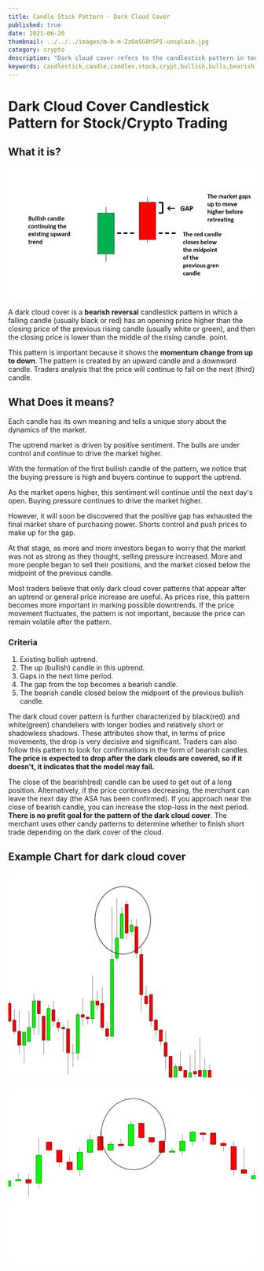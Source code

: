 ```yaml
---
title: Candle Stick Pattern - Dark Cloud Cover
published: true
date: 2021-06-20
thumbnail: ../../../images/m-b-m-ZzOa5G8hSPI-unsplash.jpg
category: crypto
description: "Dark cloud cover refers to the candlestick pattern in technical analysis, which is a bearish reversal signal. It is observed when the down candle opens above the closing price of the previous up candle and continues to close below the midpoint of the up candle on the candlestick chart."
keywords: candlestick,candle,candles,stock,crypt,bullish,bulls,bearish,trade,trading,pattern,dark,cloud,clouds,cover,chart,example,technical,analysis,forex,futures,price,market,meaning,trend,uptrend,invest
---
```


# Dark Cloud Cover Candlestick Pattern for Stock/Crypto Trading

## What it is?

![Dark Cloud Cover](./dark-cloud-cover.webp)

A dark cloud cover is a **bearish reversal** candlestick pattern in which a falling candle (usually black or red) has an opening price higher than the closing price of the previous rising candle (usually white or green), and then the closing price is lower than the middle of the rising candle. point.

This pattern is important because it shows the **momentum change from up to down**. The pattern is created by an upward candle and a downward candle. Traders analysis that the price will continue to fall on the next (third) candle.

## What Does it means?

Each candle has its own meaning and tells a unique story about the dynamics of the market.

The uptrend market is driven by positive sentiment. The bulls are under control and continue to drive the market higher.

With the formation of the first bullish candle of the pattern, we notice that the buying pressure is high and buyers continue to support the uptrend.

As the market opens higher, this sentiment will continue until the next day's open. Buying pressure continues to drive the market higher.

However, it will soon be discovered that the positive gap has exhausted the final market share of purchasing power. Shorts control and push prices to make up for the gap.

At that stage, as more and more investors began to worry that the market was not as strong as they thought, selling pressure increased. More and more people began to sell their positions, and the market closed below the midpoint of the previous candle.

Most traders believe that only dark cloud cover patterns that appear after an uptrend or general price increase are useful. As prices rise, this pattern becomes more important in marking possible downtrends. If the price movement fluctuates, the pattern is not important, because the price can remain volatile after the pattern.

### Criteria

1. Existing bullish uptrend.
2. The up (bullish) candle in this uptrend.
3. Gaps in the next time period.
4. The gap from the top becomes a bearish candle.
5. The bearish candle closed below the midpoint of the previous bullish candle.

The dark cloud cover pattern is further characterized by black(red) and white(green) chandeliers with longer bodies and relatively short or shadowless shadows. These attributes show that, in terms of price movements, the drop is very decisive and significant. Traders can also follow this pattern to look for confirmations in the form of bearish candles. **The price is expected to drop after the dark clouds are covered, so if it doesn't, it indicates that the model may fail.**

The close of the bearish(red) candle can be used to get out of a long position. Alternatively, if the price continues decreasing, the merchant can leave the next day (the ASA has been confirmed). If you approach near the close of bearish candle, you can increase the stop-loss in the next period. **There is no profit goal for the pattern of the dark cloud cover**. The merchant uses other candy patterns to determine whether to finish short trade depending on the dark cover of the cloud.

## Example Chart for dark cloud cover

![Dark Cloud Cover Example 1](./dark-cloud-cover-exmaple-1.webp "Example-1 source Robust Traders")

![Dark Cloud Cover Example 2](./dark-cloud-cover-exmaple-2.webp "Example-2 source Robust Traders")
